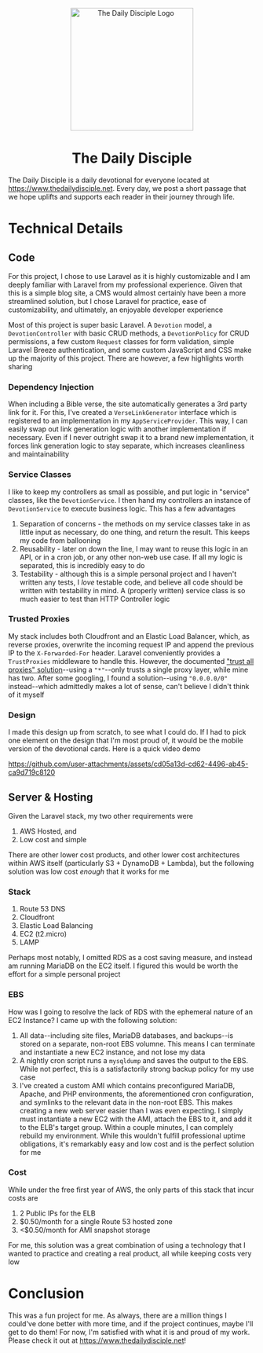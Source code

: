 <p align="center"><a href="https://thedailydisciple.net" target="_blank"><img src="https://www.thedailydisciple.net/assets/devotion-logo-large.png" width="250" alt="The Daily Disciple Logo"></a></p>

<h1 align="center">
The Daily Disciple
</h1>

The Daily Disciple is a daily devotional for everyone located at https://www.thedailydisciple.net. Every day, we post a short passage that we hope uplifts and supports each reader in their journey through life.

# Technical Details

## Code

For this project, I chose to use Laravel as it is highly customizable and I am deeply familiar with Laravel from my professional experience. Given that this is a simple blog site, a CMS would almost certainly have been a more streamlined solution, but I chose Laravel for practice, ease of customizability, and ultimately, an enjoyable developer experience

Most of this project is super basic Laravel. A `Devotion` model, a `DevotionController` with basic CRUD methods, a `DevotionPolicy` for CRUD permissions, a few custom `Request` classes for form validation, simple Laravel Breeze authentication, and some custom JavaScript and CSS make up the majority of this project. There are however, a few highlights worth sharing

### Dependency Injection

When including a Bible verse, the site automatically generates a 3rd party link for it. For this, I've created a `VerseLinkGenerator` interface which is registered to an implementation in my `AppServiceProvider`. This way, I can easily swap out link generation logic with another implementation if necessary. Even if I never outright swap it to a brand new implementation, it forces link generation logic to stay separate, which increases cleanliness and maintainability

### Service Classes

I like to keep my controllers as small as possible, and put logic in "service" classes, like the `DevotionService`. I then hand my controllers an instance of `DevotionService` to execute business logic. This has a few advantages
1. Separation of concerns - the methods on my service classes take in as little input as necessary, do one thing, and return the result. This keeps my code from ballooning
2. Reusability - later on down the line, I may want to reuse this logic in an API, or in a cron job, or any other non-web use case. If all my logic is separated, this is incredibly easy to do
3. Testability - although this is a simple personal project and I haven't written any tests, I *love* testable code, and believe all code should be written with testability in mind. A (properly written) service class is so much easier to test than HTTP Controller logic

### Trusted Proxies

My stack includes both Cloudfront and an Elastic Load Balancer, which, as reverse proxies, overwrite the incoming request IP and append the previous IP to the `X-Forwarded-For` header. Laravel conveniently provides a `TrustProxies` middleware to handle this. However, the documented ["trust all proxies" solution](https://laravel.com/docs/12.x/requests#trusting-all-proxies)--using a `"*"`--only trusts a single proxy layer, while mine has two. After some googling, I found a solution--using `"0.0.0.0/0"` instead--which admittedly makes a lot of sense, can't believe I didn't think of it myself

### Design

I made this design up from scratch, to see what I could do. If I had to pick one element on the design that I'm most proud of, it would be the mobile version of the devotional cards. Here is a quick video demo 

https://github.com/user-attachments/assets/cd05a13d-cd62-4496-ab45-ca9d719c8120

## Server & Hosting

Given the Laravel stack, my two other requirements were
1. AWS Hosted, and
2. Low cost and simple

There are other lower cost products, and other lower cost architectures within AWS itself (particularly S3 + DynamoDB + Lambda), but the following solution was low cost *enough* that it works for me

### Stack
1. Route 53 DNS
2. Cloudfront
3. Elastic Load Balancing
4. EC2 (t2.micro)
5. LAMP

Perhaps most notably, I omitted RDS as a cost saving measure, and instead am running MariaDB on the EC2 itself. I figured this would be worth the effort for a simple personal project

### EBS

How was I going to resolve the lack of RDS with the ephemeral nature of an EC2 Instance? I came up with the following solution:
1. All data--including site files, MariaDB databases, and backups--is stored on a separate, non-root EBS volumne. This means I can terminate and instantiate a new EC2 instance, and not lose my data
2. A nightly cron script runs a `mysqldump` and saves the output to the EBS. While not perfect, this is a satisfactorily strong backup policy for my use case
3. I've created a custom AMI which contains preconfigured MariaDB, Apache, and PHP environments, the aforementioned cron configuration, and symlinks to the relevant data in the non-root EBS. This makes creating a new web server easier than I was even expecting. I simply must instantiate a new EC2 with the AMI, attach the EBS to it, and add it to the ELB's target group. Within a couple minutes, I can complely rebuild my environment. While this wouldn't fulfill professional uptime obligations, it's remarkably easy and low cost and is the perfect solution for me

### Cost
While under the free first year of AWS, the only parts of this stack that incur costs are
1. 2 Public IPs for the ELB
2. $0.50/month for a single Route 53 hosted zone
3. <$0.50/month for AMI snapshot storage

For me, this solution was a great combination of using a technology that I wanted to practice and creating a real product, all while keeping costs very low

# Conclusion

This was a fun project for me. As always, there are a million things I could've done better with more time, and if the project continues, maybe I'll get to do them! For now, I'm satisfied with what it is and proud of my work. Please check it out at https://www.thedailydisciple.net!
